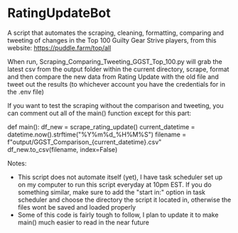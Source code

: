 # RatingUpdateBot
A script that automates the scraping, cleaning, formatting, comparing and tweeting of changes in the Top 100 Guilty Gear Strive players, from this website: https://puddle.farm/top/all

When run, Scraping_Comparing_Tweeting_GGST_Top_100.py will grab the latest csv from the output folder within the current directory, scrape, format and then compare the new data from Rating Update with the old file and tweet out the results (to whichever account you have the credentials for in the .env file)

If you want to test the scraping without the comparison and tweeting, you can comment out all of the main() function except for this part:

def main():
    df_new = scrape_rating_update()
    current_datetime = datetime.now().strftime("%Y%m%d_%H%M%S")
    filename = f"output/GGST_Comparison_{current_datetime}.csv"
    df_new.to_csv(filename, index=False)



Notes:
- This script does not automate itself (yet), I have task scheduler set up on my computer to run this script everyday at 10pm EST. If you do something similar, make sure to add the "start in:" option in task scheduler and choose the directory the script it located in, otherwise the files wont be saved and loaded properly
- Some of this code is fairly tough to follow, I plan to update it to make main() much easier to read in the near future
